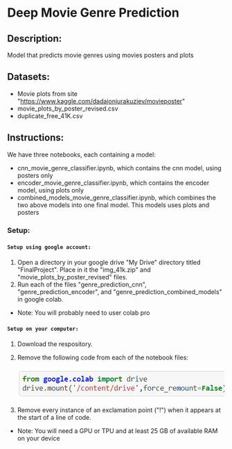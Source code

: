 # Deep Movie Genre Prediction

## Description:
Model that predicts movie genres using movies posters and plots


##  Datasets:
   * Movie plots from site "https://www.kaggle.com/dadajonjurakuziev/movieposter"
   *  movie_plots_by_poster_revised.csv
   *  duplicate_free_41K.csv

## Instructions:
We have three notebooks, each containing a model:
* cnn_movie_genre_classifier.ipynb, which contains the cnn model, using posters only 
* encoder_movie_genre_classifier.ipynb, which contains the encoder model, using plots only
* combined_models_movie_genre_classifier.ipynb, which combines the two above models into one final model. This models uses plots and posters

### Setup:

#### `Setup using google account:`
   
   1. Open a directory in your google drive "My Drive" directory titled "FinalProject". Place in it the "img_41k.zip" and "movie_plots_by_poster_revised" files.
   2. Run each of the files "genre_prediction_cnn", "genre_prediction_encoder", and "genre_prediction_combined_models" in google colab.
   * Note: You will probably need to user colab pro


#### `Setup on your computer:`

1. Download the respository. 
2. Remove the following code from each of the notebook files:
   
   ![This is an image](drive_import.png)
3. Remove every instance of an exclamation point ("!") when it appears at the start of a line of code.
* Note: You will need a GPU or TPU and at least 25 GB of available RAM on your device
  





